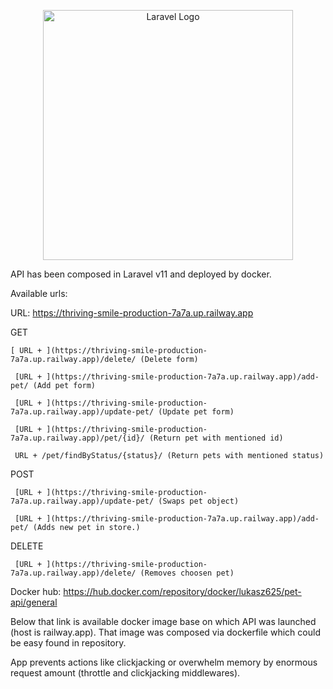 <p align="center"><a href="https://laravel.com" target="_blank"><img src="https://raw.githubusercontent.com/laravel/art/master/logo-lockup/5%20SVG/2%20CMYK/1%20Full%20Color/laravel-logolockup-cmyk-red.svg" width="400" alt="Laravel Logo"></a></p>

API has been composed in Laravel v11 and deployed by docker.

Available urls:

URL: https://thriving-smile-production-7a7a.up.railway.app

GET

    [ URL + ](https://thriving-smile-production-7a7a.up.railway.app)/delete/ (Delete form)
     
     [URL + ](https://thriving-smile-production-7a7a.up.railway.app)/add-pet/ (Add pet form)
     
     [URL + ](https://thriving-smile-production-7a7a.up.railway.app)/update-pet/ (Update pet form)
     
     [URL + ](https://thriving-smile-production-7a7a.up.railway.app)/pet/{id}/ (Return pet with mentioned id)
     
     URL + /pet/findByStatus/{status}/ (Return pets with mentioned status)


POST

     [URL + ](https://thriving-smile-production-7a7a.up.railway.app)/update-pet/ (Swaps pet object)
     
     [URL + ](https://thriving-smile-production-7a7a.up.railway.app)/add-pet/ (Adds new pet in store.)


DELETE

     [URL + ](https://thriving-smile-production-7a7a.up.railway.app)/delete/ (Removes choosen pet)

     

Docker hub: https://hub.docker.com/repository/docker/lukasz625/pet-api/general

Below that link is available docker image base on which API was launched (host is railway.app). That image was composed via dockerfile which could be easy found in repository.

App prevents actions like clickjacking or overwhelm memory by enormous request amount (throttle and clickjacking middlewares).
